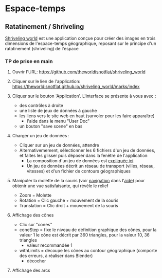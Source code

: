 
# Espace-temps

## Ratatinement / Shriveling

[Shriveling world](https://theworldisnotflat.github.io/shriveling_world/marks/index) est une application conçue pour créer des images en trois dimensions de l'espace-temps géographique, reposant sur le principe d'un ratatinement (shriveling) de l'espace

### TP de prise en main

1. Ouvrir l'URL: https://github.com/theworldisnotflat/shriveling_world
2. Cliquer sur le lien de l'application: https://theworldisnotflat.github.io/shriveling_world/marks/index
3. Cliquer sur le bouton 'Application'. L'interface se présente à vous avec :
   * des contrôles à droite
   * une liste de jeux de données à gauche
   * les liens vers le site web en haut (survoler pour les faire apparaître)
      * l'aide dans le menu "User Doc"
   * un bouton "save scene" en bas

4. Charger un jeu de données :
   * Cliquer sur un jeu de données, attendre
   * Alternativemement, sélectionner les 6 fichiers d'un jeu de données, et faites les glisser puis déposer dans la fenêtre de l'application
      * La composition d'un jeu de données est [expliquée ici](https://theworldisnotflat.github.io/shriveling_world/marks/usrdoc/create_dataset)
      * Un jeu de données décrit un réseau de transport (villes, réseau, vitesses) et d'un fichier de contours géographiques
5. Manipuler la molette de la souris (voir [navigation](https://theworldisnotflat.github.io/shriveling_world/marks/usrdoc/basic_usage_tutorial/#navigation) dans l'[aide](https://theworldisnotflat.github.io/shriveling_world/marks/usrdoc/basic_usage_tutorial/)) pour obtenir une vue satisfaisante, qui révèle le relief
   * Zoom = Molette
   * Rotation = Clic gauche + mouvement de la souris
   * Translation = Clic droit + mouvement de la souris
6. Affichage des cônes
   * Clic sur "cones"
   * coneStep = fixe le niveau de définition graphique des cônes, pour la valeur 1 le cône est décrit par 360 triangles, pour la valeur 10, 36 triangles
      * valeur recommandée 1
   * withLimits = découpe les cônes au contour géographique (comporte des erreurs, à réaliser dans Blender)
      * décocher

7. Affichage des arcs
